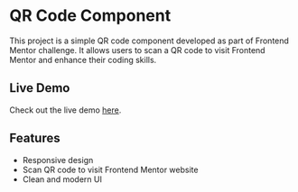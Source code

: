 # QR Code Component

This project is a simple QR code component developed as part of Frontend Mentor challenge. It allows users to scan a QR code to visit Frontend Mentor and enhance their coding skills.

## Live Demo

Check out the live demo [here](https://qr-code-scanner-front-end.netlify.app/).

## Features

- Responsive design
- Scan QR code to visit Frontend Mentor website
- Clean and modern UI